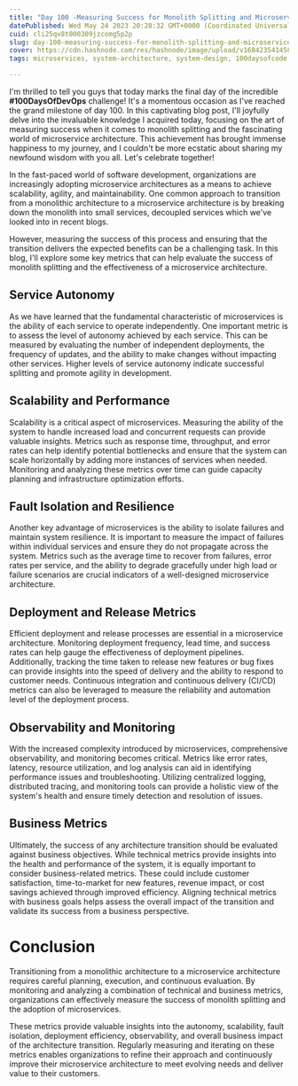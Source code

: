 ```yaml
---
title: "Day 100 -Measuring Success for Monolith Splitting and Microservice Architecture"
datePublished: Wed May 24 2023 20:28:32 GMT+0000 (Coordinated Universal Time)
cuid: cli25qv8t000309jzcomg5p2p
slug: day-100-measuring-success-for-monolith-splitting-and-microservice-architecture
cover: https://cdn.hashnode.com/res/hashnode/image/upload/v1684235414583/6521a028-10a9-43ff-bbf4-217ace38401d.png
tags: microservices, system-architecture, system-design, 100daysofcode, monolith

---
```


I'm thrilled to tell you guys that today marks the final day of the incredible **#100DaysOfDevOps** challenge! It's a momentous occasion as I've reached the grand milestone of day 100. In this captivating blog post, I'll joyfully delve into the invaluable knowledge I acquired today, focusing on the art of measuring success when it comes to monolith splitting and the fascinating world of microservice architecture. This achievement has brought immense happiness to my journey, and I couldn't be more ecstatic about sharing my newfound wisdom with you all. Let's celebrate together!

In the fast-paced world of software development, organizations are increasingly adopting microservice architectures as a means to achieve scalability, agility, and maintainability. One common approach to transition from a monolithic architecture to a microservice architecture is by breaking down the monolith into small services, decoupled services which we've looked into in recent blogs.

However, measuring the success of this process and ensuring that the transition delivers the expected benefits can be a challenging task. In this blog, I'll explore some key metrics that can help evaluate the success of monolith splitting and the effectiveness of a microservice architecture.

## **Service Autonomy**

As we have learned that the fundamental characteristic of microservices is the ability of each service to operate independently. One important metric is to assess the level of autonomy achieved by each service. This can be measured by evaluating the number of independent deployments, the frequency of updates, and the ability to make changes without impacting other services. Higher levels of service autonomy indicate successful splitting and promote agility in development.

## **Scalability and Performance**

Scalability is a critical aspect of microservices. Measuring the ability of the system to handle increased load and concurrent requests can provide valuable insights. Metrics such as response time, throughput, and error rates can help identify potential bottlenecks and ensure that the system can scale horizontally by adding more instances of services when needed. Monitoring and analyzing these metrics over time can guide capacity planning and infrastructure optimization efforts.

## **Fault Isolation and Resilience**

Another key advantage of microservices is the ability to isolate failures and maintain system resilience. It is important to measure the impact of failures within individual services and ensure they do not propagate across the system. Metrics such as the average time to recover from failures, error rates per service, and the ability to degrade gracefully under high load or failure scenarios are crucial indicators of a well-designed microservice architecture.

## **Deployment and Release Metrics**

Efficient deployment and release processes are essential in a microservice architecture. Monitoring deployment frequency, lead time, and success rates can help gauge the effectiveness of deployment pipelines. Additionally, tracking the time taken to release new features or bug fixes can provide insights into the speed of delivery and the ability to respond to customer needs. Continuous integration and continuous delivery (CI/CD) metrics can also be leveraged to measure the reliability and automation level of the deployment process.

## **Observability and Monitoring**

With the increased complexity introduced by microservices, comprehensive observability, and monitoring becomes critical. Metrics like error rates, latency, resource utilization, and log analysis can aid in identifying performance issues and troubleshooting. Utilizing centralized logging, distributed tracing, and monitoring tools can provide a holistic view of the system's health and ensure timely detection and resolution of issues.

## **Business Metrics**

Ultimately, the success of any architecture transition should be evaluated against business objectives. While technical metrics provide insights into the health and performance of the system, it is equally important to consider business-related metrics. These could include customer satisfaction, time-to-market for new features, revenue impact, or cost savings achieved through improved efficiency. Aligning technical metrics with business goals helps assess the overall impact of the transition and validate its success from a business perspective.

# Conclusion

Transitioning from a monolithic architecture to a microservice architecture requires careful planning, execution, and continuous evaluation. By monitoring and analyzing a combination of technical and business metrics, organizations can effectively measure the success of monolith splitting and the adoption of microservices.

These metrics provide valuable insights into the autonomy, scalability, fault isolation, deployment efficiency, observability, and overall business impact of the architecture transition. Regularly measuring and iterating on these metrics enables organizations to refine their approach and continuously improve their microservice architecture to meet evolving needs and deliver value to their customers.